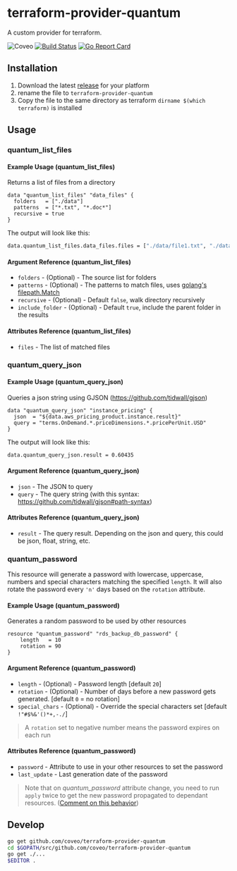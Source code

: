 # terraform-provider-quantum

A custom provider for terraform.

![Coveo](https://img.shields.io/badge/Coveo-awesome-f58020.svg)
[![Build Status](https://travis-ci.org/coveo/terraform-provider-quantum.svg?branch=master)](https://travis-ci.org/coveo/terraform-provider-quantum)
[![Go Report Card](https://goreportcard.com/badge/github.com/coveo/terraform-provider-quantum)](https://goreportcard.com/report/github.com/coveo/terraform-provider-quantum)

## Installation

1. Download the latest [release](github.com/coveo/terraform-provider-quantum/releases) for your platform
1. rename the file to `terraform-provider-quantum`
1. Copy the file to the same directory as terraform `dirname $(which terraform)` is installed

## Usage

### quantum_list_files

#### Example Usage (quantum_list_files)

Returns a list of files from a directory

```hcl
data "quantum_list_files" "data_files" {
  folders   = ["./data"]
  patterns  = ["*.txt", "*.doc*"]
  recursive = true
}
```

The output will look like this:

```sh
data.quantum_list_files.data_files.files = ["./data/file1.txt", "./data/file2.docx"]
```

#### Argument Reference (quantum_list_files)

- `folders` - (Optional) - The source list for folders
- `patterns` - (Optional) - The patterns to match files, uses [golang's filepath.Match](http://godoc.org/path/filepath#Match)
- `recursive` - (Optional) - Default `false`, walk directory recursively
- `include_folder` - (Optional) - Default `true`, include the parent folder in the results

#### Attributes Reference (quantum_list_files)

- `files` - The list of matched files

### quantum_query_json

#### Example Usage (quantum_query_json)

Queries a json string using GJSON (https://github.com/tidwall/gjson)

```hcl
data "quantum_query_json" "instance_pricing" {
  json  = "${data.aws_pricing_product.instance.result}"
  query = "terms.OnDemand.*.priceDimensions.*.pricePerUnit.USD"
}
```

The output will look like this:

```sh
data.quantum_query_json.result = 0.60435
```

#### Argument Reference (quantum_query_json)

- `json` - The JSON to query
- `query` - The query string (with this syntax: https://github.com/tidwall/gjson#path-syntax)

#### Attributes Reference (quantum_query_json)

- `result` - The query result. Depending on the json and query, this could be json, float, string, etc.

### quantum_password

This resource will generate a password with lowercase, uppercase, numbers and special characters matching the specified `length`. It will also rotate the password every `'n'` days based on the `rotation` attribute.

#### Example Usage (quantum_password)

Generates a random password to be used by other resources

```hcl
resource "quantum_password" "rds_backup_db_password" {
    length   = 10
    rotation = 90
}
```

#### Argument Reference (quantum_password)

- `length`        - (Optional) - Password length [default `20`]
- `rotation`      - (Optional) - Number of days before a new password gets generated. [default `0` = no rotation]
- `special_chars` - (Optional) - Override the special characters set [default `!"#$%&'()*+,-./`]

> A `rotation` set to negative number means the password expires on each run

#### Attributes Reference (quantum_password)

- `password`    - Attribute to use in your other resources to set the password
- `last_update` - Last generation date of the password

> Note that on *quantum_password* attribute change, you need to run `apply` twice to get the new password propagated to dependant resources. ([Comment on this behavior](https://github.com/hashicorp/terraform/issues/1123#issuecomment-77442647))

## Develop

```sh
go get github.com/coveo/terraform-provider-quantum
cd $GOPATH/src/github.com/coveo/terraform-provider-quantum
go get ./...
$EDITOR .
```
